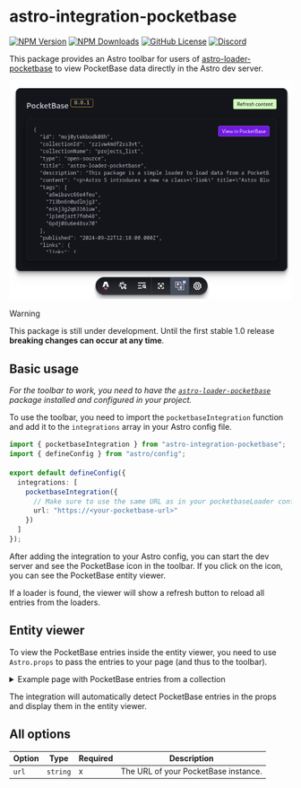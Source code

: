 # astro-integration-pocketbase

<!-- ![GitHub Actions Workflow Status](https://img.shields.io/github/actions/workflow/status/pawcoding/astro-integration-pocketbase/release.yaml?style=flat-square) -->

[![NPM Version](https://img.shields.io/npm/v/astro-integration-pocketbase?style=flat-square)](https://www.npmjs.com/package/astro-integration-pocketbase)
[![NPM Downloads](https://img.shields.io/npm/dw/astro-integration-pocketbase?style=flat-square)](https://www.npmjs.com/package/astro-integration-pocketbase)
[![GitHub License](https://img.shields.io/github/license/pawcoding/astro-integration-pocketbase?style=flat-square)](https://github.com/pawcoding/astro-integration-pocketbase/blob/master/LICENSE)
[![Discord](https://img.shields.io/discord/484669557747875862?style=flat-square&label=Discord)](https://discord.gg/GzgTh4hxrx)

This package provides an Astro toolbar for users of [astro-loader-pocketbase](https://github.com/pawcoding/astro-loader-pocketbase) to view PocketBase data directly in the Astro dev server.

![PocketBase Toolbar](/assets/toolbar.png)

> [!WARNING]
> This package is still under development.
> Until the first stable 1.0 release **breaking changes can occur at any time**.

## Basic usage

_For the toolbar to work, you need to have the [`astro-loader-pocketbase`](https://www.npmjs.com/package/astro-loader-pocketbase) package installed and configured in your project._

To use the toolbar, you need to import the `pocketbaseIntegration` function and add it to the `integrations` array in your Astro config file.

```ts
import { pocketbaseIntegration } from "astro-integration-pocketbase";
import { defineConfig } from "astro/config";

export default defineConfig({
  integrations: [
    pocketbaseIntegration({
      // Make sure to use the same URL as in your pocketbaseLoader configuration
      url: "https://<your-pocketbase-url>"
    })
  ]
});
```

After adding the integration to your Astro config, you can start the dev server and see the PocketBase icon in the toolbar.
If you click on the icon, you can see the PocketBase entity viewer.

If a loader is found, the viewer will show a refresh button to reload all entries from the loaders.

## Entity viewer

To view the PocketBase entries inside the entity viewer, you need to use `Astro.props` to pass the entries to your page (and thus to the toolbar).

<details>
  <summary>
    Example page with PocketBase entries from a collection
  </summary>

```astro
---
import { render, getCollection } from "astro:content";
import type { CollectionEntry } from "astro:content";

interface Props {
  entry: CollectionEntry<"<your-collection">
}

export async function getStaticPaths() {
  const entries = await getCollection("<your-collection>");
  return entries.map((entry) => ({
    params: { id: entry.id },
    props: { entry },
  }));
}

const { entry } = Astro.props;
const { Content } = await render(entry);
---

<article>
  <h1>{entry.data.title}</h1>
  <Content />
</article>
```

</details>

The integration will automatically detect PocketBase entries in the props and display them in the entity viewer.

## All options

| Option | Type     | Required | Description                          |
| ------ | -------- | -------- | ------------------------------------ |
| `url`  | `string` | x        | The URL of your PocketBase instance. |
